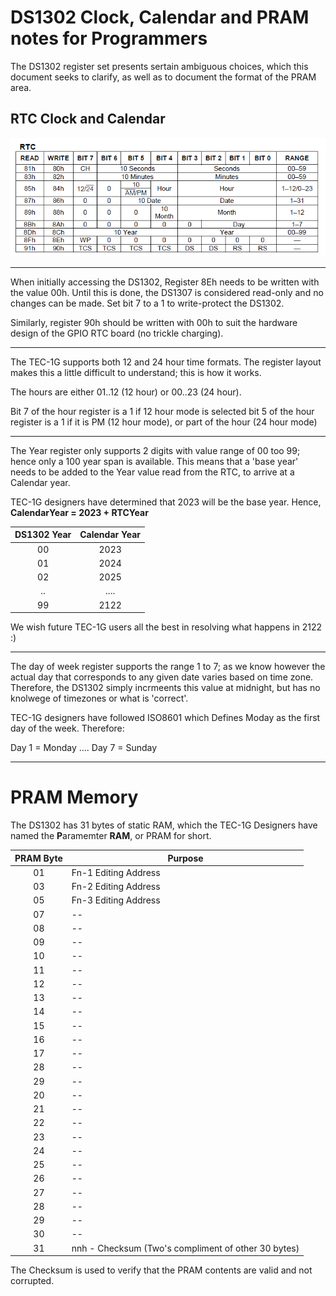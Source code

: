 # DS1302 Clock, Calendar and PRAM notes for Programmers

The DS1302 register set presents sertain ambiguous choices, which this document seeks to clarify, as well as to document the format of the PRAM area.

## RTC Clock and Calendar

![DS1302 RTC egisters!](DS1302_RTC_Registers.png)

---

When initially accessing the DS1302, Register 8Eh needs to be written with the value 00h. Until this is done, the DS1307 is considered read-only and no changes can be made. Set bit 7 to a 1 to write-protect the DS1302.

Similarly, register 90h should be written with 00h to suit the hardware design of the GPIO RTC board (no trickle charging).

---

The TEC-1G supports both 12 and 24 hour time formats. The register layout makes this a little difficult to understand; this is how it works.

The hours are either 01..12 (12 hour) or 00..23 (24 hour).

Bit 7 of the hour register is a 1 if 12 hour mode is selected
bit 5 of the hour register is a 1 if it is PM (12 hour mode), or part of the hour (24 hour mode)

---

The Year register only supports 2 digits with value range of 00 too 99; hence only a 100 year span is available. This means that a 'base year' needs to be added to the Year value read from the RTC, to arrive at a Calendar year.

TEC-1G designers have determined that 2023 will be the base year. Hence, **CalendarYear = 2023 + RTCYear**

| DS1302 Year | Calendar Year |
| :--: | :----: |
| 00 | 2023 |
| 01 | 2024 |
| 02 | 2025 |
| .. | .... |
| 99 | 2122 |

We wish future TEC-1G users all the best in resolving what happens in 2122 :)

---

The day of week register supports the range 1 to 7; as we know however the actual day that corresponds to any given date varies based on time zone. Therefore, the DS1302 simply incrmeents this value at midnight, but has no knolwege of timezones or what is 'correct'.

TEC-1G designers have followed ISO8601 which Defines Moday as the first day of the week. Therefore:

Day 1 = Monday
....
Day 7 = Sunday

---

# PRAM Memory

The DS1302 has 31 bytes of static RAM, which the TEC-1G Designers have named the **P**aramemter **RAM**, or PRAM for short.

| PRAM Byte | Purpose |
| :--: | ----- |
|01| Fn-1 Editing Address |
|03| Fn-2 Editing Address |
|05| Fn-3 Editing Address |
|07| -- |
|08| -- |
|09| -- |
|10| -- |
|11| -- |
|12| -- |
|13| -- |
|14| -- |
|15| -- |
|16| -- |
|17| -- |
|28| -- |
|29| -- |
|20| -- |
|21| -- |
|22| -- |
|23| -- |
|24| -- |
|25| -- |
|26| -- |
|27| -- |
|28| -- |
|29| -- |
|30| -- |
|31| nnh - Checksum (Two's compliment of other 30 bytes) |

The Checksum is used to verify that the PRAM contents are valid and not corrupted.

